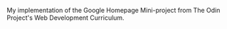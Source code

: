 My implementation of the Google Homepage Mini-project from The Odin Project's Web Development Curriculum.
